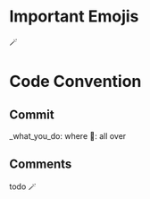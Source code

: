 # Important Emojis

🪄

# Code Convention

## Commit

\_what_you_do: where
🧹: all over

## Comments

todo 🪄
